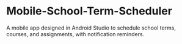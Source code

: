 # Mobile-School-Term-Scheduler
A mobile app designed in Android Studio to schedule school terms, courses, and assignments, with notification reminders.
